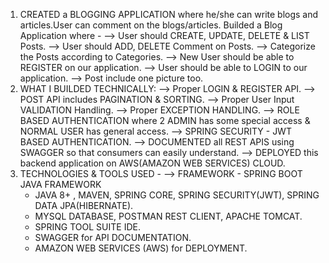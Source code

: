 1. CREATED a BLOGGING APPLICATION where he/she can write blogs and articles.User can comment on the blogs/articles.
Builded a Blog Application where -
  --> User should CREATE, UPDATE, DELETE & LIST Posts.
  --> User should ADD, DELETE Comment on Posts. 
  --> Categorize the Posts according to Categories.
  --> New User should be able to REGISTER on our application.
  --> User should be able to LOGIN to our application.
  --> Post include one picture too.
2. WHAT I BUILDED TECHNICALLY:
  --> Proper LOGIN & REGISTER API.
  --> POST API includes PAGINATION & SORTING.
  --> Proper User Input VALIDATION Handling.
  --> Proper EXCEPTION HANDLING.
  --> ROLE BASED AUTHENTICATION where 2 ADMIN has some special access & NORMAL USER has general access.
  --> SPRING SECURITY - JWT BASED AUTHENTICATION.
  --> DOCUMENTED all REST APIS using SWAGGER so that consumers can easily understand.
  --> DEPLOYED this backend application on AWS(AMAZON WEB SERVICES) CLOUD.
3. TECHNOLOGIES & TOOLS USED -
  -->  FRAMEWORK - SPRING BOOT JAVA FRAMEWORK
   - JAVA 8+ , MAVEN, SPRING CORE, SPRING SECURITY(JWT), SPRING DATA JPA(HIBERNATE).
   - MYSQL DATABASE, POSTMAN REST CLIENT, APACHE TOMCAT.
   - SPRING TOOL SUITE IDE.
   - SWAGGER for API DOCUMENTATION.
   - AMAZON WEB SERVICES (AWS) for DEPLOYMENT.
   
